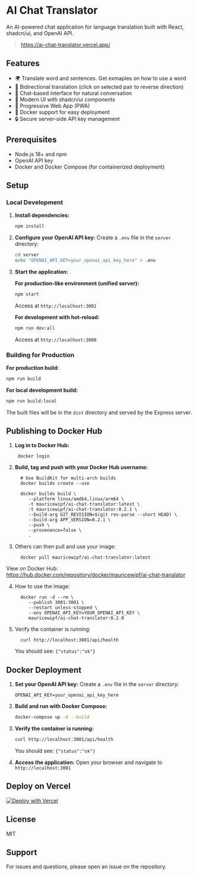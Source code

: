 # AI Chat Translator

An AI-powered chat application for language translation built with React, shadcn/ui, and OpenAI API.

> https://ai-chat-translator.vercel.app/

## Features

- 🌍 Translate word and sentences. Get exmaples on how to use a word
- 🔄 Bidirectional translation (click on selected pair to reverse direction)
- 💬 Chat-based interface for natural conversation
- 🎨 Modern UI with shadcn/ui components
- 📱 Progressive Web App (PWA)
- 🐳 Docker support for easy deployment
- 🔒 Secure server-side API key management

## Prerequisites

- Node.js 18+ and npm
- OpenAI API key
- Docker and Docker Compose (for containerized deployment)

## Setup

### Local Development

1. **Install dependencies:**
   ```bash
   npm install
   ```

2. **Configure your OpenAI API key:**
   Create a `.env` file in the `server` directory:
   ```bash
   cd server
   echo "OPENAI_API_KEY=your_openai_api_key_here" > .env
   ```

3. **Start the application:**

   **For production-like environment (unified server):**
   ```bash
   npm start
   ```
   Access at `http://localhost:3001`

   **For development with hot-reload:**
   ```bash
   npm run dev:all
   ```
   Access at `http://localhost:3000`

### Building for Production

**For production build:**
```bash
npm run build
```

**For local development build:**
```bash
npm run build:local
```

The built files will be in the `dist` directory and served by the Express server.

## Publishing to Docker Hub

1. **Log in to Docker Hub:**

        docker login

2. **Build, tag and push with your Docker Hub username:**

         # Use BuildKit for multi-arch builds
         docker buildx create --use

         docker buildx build \
            --platform linux/amd64,linux/arm64 \
            -t mauricewipf/ai-chat-translator:latest \
            -t mauricewipf/ai-chat-translator:0.2.1 \
            --build-arg GIT_REVISION=$(git rev-parse --short HEAD) \
            --build-arg APP_VERSION=0.2.1 \
            --push \
            --provenance=false \
            .

3. Others can then pull and use your image:

         docker pull mauricewipf/ai-chat-translator:latest

View on Docker Hub: https://hub.docker.com/repository/docker/mauricewipf/ai-chat-translator

4. How to use the image:

         docker run -d --rm \
            --publish 3001:3001 \
            --restart unless-stopped \
            --env OPENAI_API_KEY=YOUR_OPENAI_API_KEY \
            mauricewipf/ai-chat-translator:0.2.0

5. Verify the container is running:

         curl http://localhost:3001/api/health

   You should see: `{"status":"ok"}`

## Docker Deployment

1. **Set your OpenAI API key:**
   Create a `.env` file in the `server` directory:
   ```env
   OPENAI_API_KEY=your_openai_api_key_here
   ```

2. **Build and run with Docker Compose:**
   ```bash
   docker-compose up -d --build
   ```

3. **Verify the container is running:**
   ```bash
   curl http://localhost:3001/api/health
   ```
   You should see: `{"status":"ok"}`

4. **Access the application:**
   Open your browser and navigate to `http://localhost:3001`

## Deploy on Vercel

[![Deploy with Vercel](https://vercel.com/button)](https://vercel.com/new/clone?repository-url=https%3A%2F%2Fgithub.com%2Fmauricewipf%2Fai-chat-translator&project-name=ai-chat-translator&repository-name=ai-chat-translator)

## License

MIT

## Support

For issues and questions, please open an issue on the repository.

